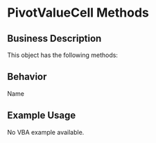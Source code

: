 # PivotValueCell Methods

## Business Description
This object has the following methods:

## Behavior
Name

## Example Usage
No VBA example available.